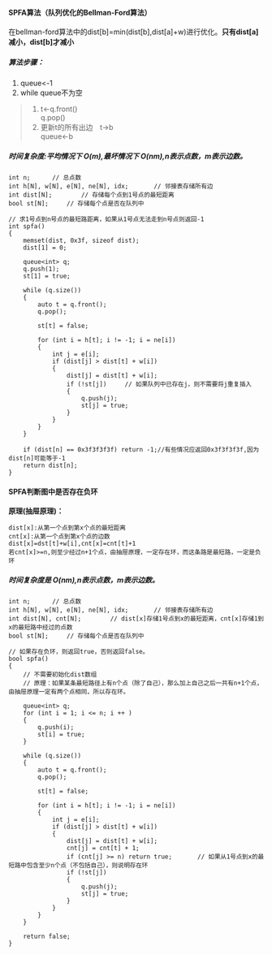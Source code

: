 #### SPFA算法（队列优化的Bellman-Ford算法）
在bellman-ford算法中的dist[b]=min(dist[b],dist[a]+w)进行优化。**只有dist[a]减小，dist[b]才减小**  
##### 算法步骤：
1. queue<-1
2. while queue不为空
>1. t<-q.front()  
>   q.pop()
>2. 更新t的所有出边&emsp;t->b  
>   queue<-b  
##### 时间复杂度:平均情况下 O(m),最坏情况下 O(nm),n表示点数，m表示边数。
```
int n;      // 总点数
int h[N], w[N], e[N], ne[N], idx;       // 邻接表存储所有边
int dist[N];        // 存储每个点到1号点的最短距离
bool st[N];     // 存储每个点是否在队列中

// 求1号点到n号点的最短路距离，如果从1号点无法走到n号点则返回-1
int spfa()
{
    memset(dist, 0x3f, sizeof dist);
    dist[1] = 0;

    queue<int> q;
    q.push(1);
    st[1] = true;

    while (q.size())
    {
        auto t = q.front();
        q.pop();

        st[t] = false;

        for (int i = h[t]; i != -1; i = ne[i])
        {
            int j = e[i];
            if (dist[j] > dist[t] + w[i])
            {
                dist[j] = dist[t] + w[i];
                if (!st[j])     // 如果队列中已存在j，则不需要将j重复插入
                {
                    q.push(j);
                    st[j] = true;
                }
            }
        }
    }

    if (dist[n] == 0x3f3f3f3f) return -1;//有些情况应返回0x3f3f3f3f,因为dist[n]可能等于-1
    return dist[n];
}
```
#### SPFA判断图中是否存在负环
**原理(抽屉原理)：**  
```
dist[x]:从第一个点到第x个点的最短距离
cnt[x]:从第一个点到第x个点的边数
dist[x]=dst[t]+w[i],cnt[x]=cnt[t]+1
若cnt[x]>=n,则至少经过n+1个点，由抽屉原理，一定存在环，而这条路是最短路，一定是负环
```
##### 时间复杂度是 O(nm),n表示点数，m表示边数。
```
int n;      // 总点数
int h[N], w[N], e[N], ne[N], idx;       // 邻接表存储所有边
int dist[N], cnt[N];        // dist[x]存储1号点到x的最短距离，cnt[x]存储1到x的最短路中经过的点数
bool st[N];     // 存储每个点是否在队列中

// 如果存在负环，则返回true，否则返回false。
bool spfa()
{
    // 不需要初始化dist数组
    // 原理：如果某条最短路径上有n个点（除了自己），那么加上自己之后一共有n+1个点，由抽屉原理一定有两个点相同，所以存在环。

    queue<int> q;
    for (int i = 1; i <= n; i ++ )
    {
        q.push(i);
        st[i] = true;
    }

    while (q.size())
    {
        auto t = q.front();
        q.pop();

        st[t] = false;

        for (int i = h[t]; i != -1; i = ne[i])
        {
            int j = e[i];
            if (dist[j] > dist[t] + w[i])
            {
                dist[j] = dist[t] + w[i];
                cnt[j] = cnt[t] + 1;
                if (cnt[j] >= n) return true;       // 如果从1号点到x的最短路中包含至少n个点（不包括自己），则说明存在环
                if (!st[j])
                {
                    q.push(j);
                    st[j] = true;
                }
            }
        }
    }

    return false;
}
```
